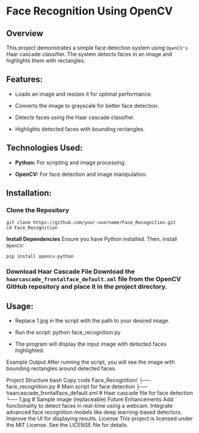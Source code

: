 # Face Recognition Using OpenCV

## Overview

This project demonstrates a simple face detection system using `OpenCV's` Haar cascade classifier. The system detects faces in an image and highlights them with rectangles.

## Features:

- Loads an image and resizes it for optimal performance.

- Converts the image to grayscale for better face detection.

- Detects faces using the Haar cascade classifier.

- Highlights detected faces with bounding rectangles.

## Technologies Used:

- **Python:** For scripting and image processing.

- **OpenCV:** For face detection and image manipulation.

## Installation:

### Clone the Repository

    git clone https://github.com/your-username/Face_Recognition.git
    cd Face_Recognition

**Install Dependencies** Ensure you have Python installed. Then, install `OpenCV`:

    pip install opencv-python

### Download **Haar Cascade File** Download the `haarcascade_frontalface_default.xml` file from the OpenCV GitHub repository and place it in the project directory.

## Usage:

- Replace 1.jpg in the script with the path to your desired image.

- Run the script: python face_recognition.py

- The program will display the input image with detected faces highlighted.

Example Output
After running the script, you will see the image with bounding rectangles around detected faces.

Project Structure
bash
Copy code
Face_Recognition/
├── face_recognition.py          # Main script for face detection
├── haarcascade_frontalface_default.xml  # Haar cascade file for face detection
└── 1.jpg                        # Sample image (replaceable)
Future Enhancements
Add functionality to detect faces in real-time using a webcam.
Integrate advanced face recognition models like deep learning-based detectors.
Improve the UI for displaying results.
License
This project is licensed under the MIT License. See the LICENSE file for details.
